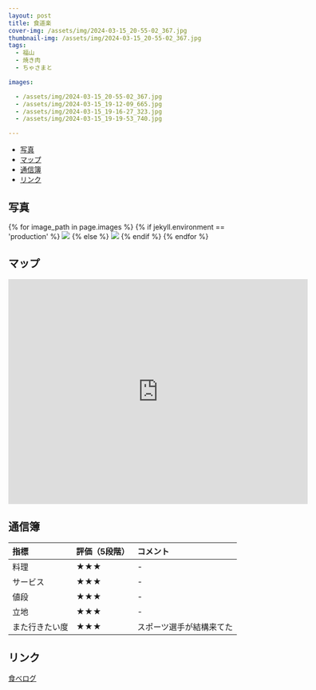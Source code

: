```yaml
---
layout: post
title: 食道楽
cover-img: /assets/img/2024-03-15_20-55-02_367.jpg
thumbnail-img: /assets/img/2024-03-15_20-55-02_367.jpg
tags:
  - 福山
  - 焼き肉
  - ちゃさまと

images:  

  - /assets/img/2024-03-15_20-55-02_367.jpg
  - /assets/img/2024-03-15_19-12-09_665.jpg
  - /assets/img/2024-03-15_19-16-27_323.jpg
  - /assets/img/2024-03-15_19-19-53_740.jpg

---
```




<!-- TOC -->

- [写真](#写真)
- [マップ](#マップ)
- [通信簿](#通信簿)
- [リンク](#リンク)

<!-- /TOC -->

## 写真

{% for image_path in page.images %}
{% if jekyll.environment == 'production' %}
<img src="https://raw.githubusercontent.com/taira1117/fukuyama_izakaya/master/{{ image_path }}">
{% else %}
<img src="{{ image_path }}">
{% endif %}
{% endfor %}

## マップ

<iframe src="https://www.google.com/maps/embed?pb=!1m18!1m12!1m3!1d3288.6794585921216!2d133.36558927566438!3d34.485654972996876!2m3!1f0!2f0!3f0!3m2!1i1024!2i768!4f13.1!3m3!1m2!1s0x3551111d554e77f7%3A0x6a35fb92f60ad387!2z6aOf6YGT5qW9!5e0!3m2!1sja!2sjp!4v1710664019216!5m2!1sja!2sjp" width="600" height="450" style="border:0;" allowfullscreen="" loading="lazy" referrerpolicy="no-referrer-when-downgrade"></iframe>

## 通信簿

| 指標 | 評価（5段階） | コメント |
| :------ |:--- | :--- |
| 料理 | ★★★ |- |
| サービス | ★★★ | - |
| 値段 | ★★★ | - |
| 立地 | ★★★ | - |
| また行きたい度 | ★★★ | スポーツ選手が結構来てた |

## リンク

[食べログ](https://tabelog.com/hiroshima/A3403/A340308/34008780/)